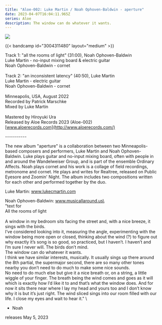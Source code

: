 ```yaml
---
title: "Aloe-002: Luke Martin / Noah Ophoven-Baldwin - aperture"
date: 2023-04-07T16:04:11.965Z
series: Aloe
description: The window can do whatever it wants.
---
```

![](/images/uploads/aquare.jpg)

{{< bandcamp id="3004311480" layout="medium" >}}

Track 1: "all the rooms of light" (31:00), Noah Ophoven-Baldwin \
Luke Martin - no-input mixing board & electric guitar \
Noah Ophoven-Baldwin - cornet \
\
Track 2: "an inconsistent latency" (40:50), Luke Martin \
Luke Martin - electric guitar \
Noah Ophoven-Baldwin - cornet \
\
Minneapolis, USA, August 2022 \
Recorded by Patrick Marschke \
Mixed by Luke Martin \
\
Mastered by Hiroyuki Ura \
Released by Aloe Records 2023 (Aloe-002) \
[www.aloerecords.com](http://www.aloerecords.com/)

\----------- 

The new album "aperture" is a collaboration between two Minneapolis-based composers and performers, Luke Martin and Noah Ophoven-Baldwin. Luke plays guitar and no-input mixing board, often with people in and around the Wandelweiser Group, and is part of the ensemble Ordinary Affects. Noah plays cornet and his work is a collage of field recordings, metronome and cornet. He plays and writes for Realtree, released on Public Eyesore and Zoomin' Night. The album includes two compositions written for each other and performed together by the duo. 

Luke Martin: www.lukecmartin.com

Noah Ophoven-Baldwin: www.musicallaround.us\
\
"text for \
All the rooms of light \
\
A window in my bedroom sits facing the street and, with a nice breeze, it sings with the birds. \
I’ve considered looking into it, measuring the angle, experimenting with the window being more open or closed, thinking about the wind (?) to figure out why exactly it’s song is so good, so practiced, but I haven’t. I haven’t and I’m sure I never will. The birds don’t mind. \
The window can do whatever it wants. \
I think we have similar interests, musically. It usually sings up there around the 8th partial, the supermajor second, there are so many other tones nearby you don’t need to do much to make some nice sounds. \
No need to do much else but give it a nice breath or, on a string, a little wiggle of your finger. The breath being the wind comes and goes as it will which is exactly how I’d like it to and that’s what the window does. And for now it sits there near where I lay my head and yours too and I don’t know why it is but it’s just right. The wind sliced sings into our room filled with our life. I close my eyes and wait to hear it." \
- Noah  [](<>)

releases May 5, 2023